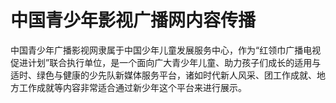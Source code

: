 # 中国青少年影视广播网内容传播

中国青少年广播影视网隶属于中国少年儿童发展服务中心，作为“红领巾广播电视促进计划”联合执行单位，是一个面向广大青少年儿童、助力孩子们成长的适用与适时、绿色与健康的少先队新媒体服务平台，诸如时代新人风采、团工作成就、地方工作成就等内容非常适合通过新少年这个平台来进行展示。

